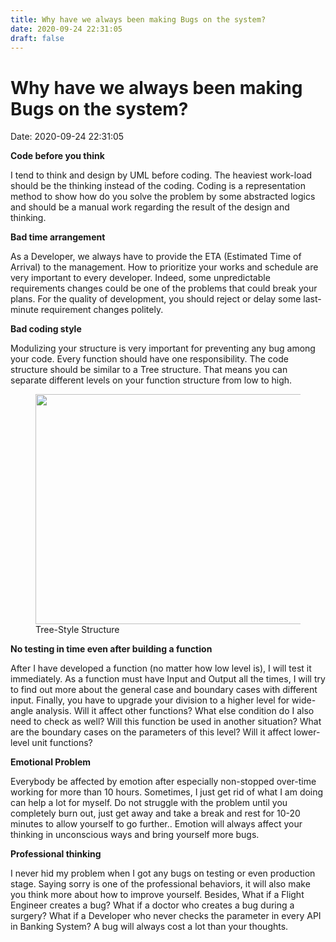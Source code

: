 ```yaml
---
title: Why have we always been making Bugs on the system? 
date: 2020-09-24 22:31:05 
draft: false
---
```

# Why have we always been making Bugs on the system?
Date: 2020-09-24 22:31:05

<!-- wp:paragraph {"fontSize":"medium"} -->
<p class="has-medium-font-size"><strong>Code before you think</strong></p>
<!-- /wp:paragraph -->

<!-- wp:paragraph -->
<p>I tend to think and design by UML before coding. The heaviest work-load should be the thinking instead of the coding. Coding is a representation method to show how do you solve the problem by some abstracted logics and should be a manual work regarding the result of the design and thinking.</p>
<!-- /wp:paragraph -->

<!-- wp:paragraph -->
<p></p>
<!-- /wp:paragraph -->

<!-- wp:paragraph {"fontSize":"medium"} -->
<p class="has-medium-font-size"><strong>Bad time arrangement</strong></p>
<!-- /wp:paragraph -->

<!-- wp:paragraph -->
<p>As a Developer, we always have to provide the ETA (Estimated Time of Arrival) to the management. How to prioritize your works and schedule are very important to every developer. Indeed, some unpredictable requirements changes could be one of the problems that could break your plans. For the quality of development, you should reject or delay some last-minute requirement changes politely.</p>
<!-- /wp:paragraph -->

<!-- wp:paragraph -->
<p></p>
<!-- /wp:paragraph -->

<!-- wp:paragraph {"fontSize":"medium"} -->
<p class="has-medium-font-size"><strong>Bad coding style</strong></p>
<!-- /wp:paragraph -->

<!-- wp:paragraph -->
<p>Modulizing your structure is very important for preventing any bug among your code. Every function should have one responsibility. The code structure should be similar to a Tree structure. That means you can separate different levels on your function structure from low to high.</p>
<!-- /wp:paragraph -->

<!-- wp:paragraph -->
<p></p>
<!-- /wp:paragraph -->

<!-- wp:image {"id":238,"width":840,"height":368,"sizeSlug":"large"} -->
<figure class="wp-block-image size-large is-resized"><img src="https://whalefallnotes.blog/wp-content/uploads/2020/09/modulize-coding-style.png?w=1024" alt="" class="wp-image-238" width="840" height="368" /><figcaption class="wp-element-caption">Tree-Style Structure</figcaption></figure>
<!-- /wp:image -->

<!-- wp:paragraph -->
<p></p>
<!-- /wp:paragraph -->

<!-- wp:paragraph {"fontSize":"medium"} -->
<p class="has-medium-font-size"><strong>No testing in time even after building a function</strong></p>
<!-- /wp:paragraph -->

<!-- wp:paragraph -->
<p>After I have developed a function (no matter how low level is), I will test it immediately. As a function must have Input and Output all the times, I will try to find out more about the general case and boundary cases with different input. Finally, you have to upgrade your division to a higher level for wide-angle analysis. Will it affect other functions? What else condition do I also need to check as well? Will this function be used in another situation? What are the boundary cases on the parameters of this level? Will it affect lower-level unit functions?</p>
<!-- /wp:paragraph -->

<!-- wp:paragraph {"fontSize":"medium"} -->
<p class="has-medium-font-size"><strong>Emotional Problem</strong></p>
<!-- /wp:paragraph -->

<!-- wp:paragraph -->
<p>Everybody be affected by emotion after especially non-stopped over-time working for more than 10 hours. Sometimes, I just get rid of what I am doing can help a lot for myself. Do not struggle with the problem until you completely burn out, just get away and take a break and rest for 10-20 minutes to allow yourself to go further.. Emotion will always affect your thinking in unconscious ways and bring yourself more bugs.</p>
<!-- /wp:paragraph -->

<!-- wp:paragraph {"fontSize":"medium"} -->
<p class="has-medium-font-size"><strong>Professional thinking</strong></p>
<!-- /wp:paragraph -->

<!-- wp:paragraph -->
<p>I never hid my problem when I got any bugs on testing or even production stage. Saying sorry is one of the professional behaviors, it will also make you think more about how to improve yourself. Besides, What if a Flight Engineer creates a bug? What if a doctor who creates a bug during a surgery? What if a Developer who never checks the parameter in every API in Banking System? A bug will always cost a lot than your thoughts.</p>
<!-- /wp:paragraph -->
